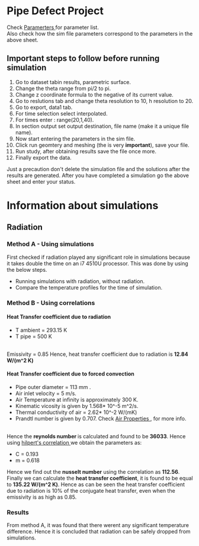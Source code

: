# Pipe Defect Project 

Check <a href ="https://docs.google.com/spreadsheets/d/1jZoKRMCWiBdC0zCo6taUhGxCAXIs6Qd1isyRwSn-uFw/edit#gid=0"> Paramerters </a> for parameter list.<br>
Also check how the sim file parameters correspond to the parameters in the above sheet.<br> 
<h2>Important steps to follow before running simulation</h2>
<ol>
 <li> Go to dataset tabin results, parametric surface.
  <li> Change the theta range from pi/2 to pi.
   <li> Change z coordinate formula to the negative of its current value.
    <li> Go to reslutions tab and change theta resolution to 10, h resolution to 20.
 <li> Go to export, data1 tab.
  <li> For time selection select interpolated.
   <li> For times enter : range(20,1,40).
  <li> In section output set output destination, file name (make it a unique file name).
   <li> Now start entering the parameters in the sim file.
 <li> Click run geomtery and meshing (the is very <b>important</b>), save your file.
  <li> Run study, after obtaining results save the file once more.
   <li> Finally export the data.
 </ol>

 Just a precaution don't delete the simulation file and the solutions after the results are generated. After you have completed a simulation go the above sheet and enter your status. 
<br>
<h1> Information about simulations</h1>
<h2> Radiation</h2>
<h3> Method A - Using simulations</h3>
First checked if radiation played any significant role in simulations because it takes double the time on an i7 4510U processor. This was done by using the below steps.
<ul>
<li> Running simulations with radiation, without radiation.
<li> Compare the temperature profiles for the time of simulation.
</ul>
<h3> Method B - Using correlations</h3>
<h4>Heat Transfer coefficient due to radiation</h4>
<ul>
 <li> T ambient = 293.15 K
 <li> T pipe = 500 K 
  </ul>
 <br>Emissivity = 0.85 
 Hence, heat transfer coefficient due to radiation is <b>12.84 W/(m^2 K)</b>
 <h4>Heat Transfer coefficient due to forced convection</h4>
 <ul>
 <li> Pipe outer diameter = 113 mm .
 <li> Air inlet velocity = 5 m/s. 
 <li> Air Temperature at infinity is approximately 300 K.
 <li> Kinematic vicosity is given by 1.568* 10^-5 m^2/s.
  <li> Thermal conductivity of air =  2.62* 10^-2 W/(mK)
 <li> Prandtl number is given by 0.707. Check <a href ="https://www.engineeringtoolbox.com/dry-air-properties-d_973.html"> Air 
   Properties </a>, for more info.
</ul>
    
 <br> Hence the <b>reynolds number </b> is calculated and found to be <b>36033</b>.
 Hence using <a href ="http://www.iust.ac.ir/files/mech/mazidi_9920c/heat_transfer_ii/Heat%20Transfer%20II-%20lecture%20note%202.pdf"> hilpert's correlation </a> we obtain the parameters as:
 <ul>
  <li>C = 0.193
    <li> m = 0.618
      </ul>
 Hence we find out the <b>nusselt number</b> using the correlation as <b>112.56</b>. Finally we can calculate the <b>heat transfer coefficient</b>, it is found to be equal to <b> 135.22 W/(m^2 K)</b>.
 Hence as can be seen the heat transfer coefficient due to radiation is 10% of the conjugate heat transfer, even when the emissivity is as high as 0.85.
 
<h3> Results </h3>
From method A, it was found that there werent any significant temperature difference. Hence it is concluded that radiation can be safely dropped from simulations.

